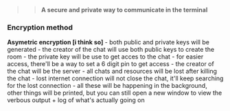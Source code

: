 
>> **A secure and private way to communicate in the terminal**

### Encryption method
**Asymetric encryption [i think so]**
	- both public and private keys will be generated
	- the creator of the chat will use both public keys to create the room
	- the private key will be use to get acces to the chat
	- for easier access, there'll be a way to set a 6 digit pin to get access
	- the creator of the chat will be the server 
	- all chats and resources will be lost after killing the chat 
	- lost internet connection will not close the chat, it'll keep searching for the lost connection
	- all these will be happening in the background, other things will be printed, but you can still open a new window to view the verbous output + log of what's actually going on